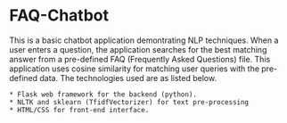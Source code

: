 # FAQ-Chatbot

This is a basic chatbot application demontrating NLP techniques. When a user enters a question, the application searches for the best matching answer from a pre-defined FAQ (Frequently Asked Questions) file. This application uses cosine similarity for matching user queries with the pre-defined data. The technologies used are as listed below. 

	* Flask web framework for the backend (python). 
	* NLTK and sklearn (TfidfVectorizer) for text pre-processing
	* HTML/CSS for front-end interface.

